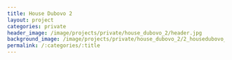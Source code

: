 ```yaml
---
title: House Dubovo 2
layout: project
categories: private
header_image: /image/projects/private/house_dubovo_2/header.jpg
background_image: /image/projects/private/house_dubovo_2/2_housedubovo_2.jpg
permalink: /:categories/:title
---
```

